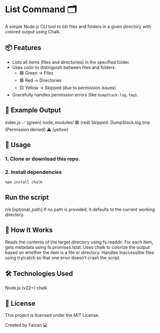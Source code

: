 # List Command 🗂️

A simple Node.js CLI tool to list files and folders in a given directory with colored output using Chalk.

## 📦 Features

- Lists all items (files and directories) in the specified folder.
- Uses color to distinguish between files and folders:
  - 🟩 Green → Files
  - 🟥 Red → Directories
  - 🟨 Yellow → Skipped (due to permission issues)
- Gracefully handles permission errors (like `DumpStack.log.tmp`).

## 📁 Example Output

index.js ✅ (green)
node_modules/ 🟥 (red)
Skipped: DumpStack.log.tmp (Permission denied) ⚠️ (yellow)

## 🚀 Usage

### 1. Clone or download this repo.

### 2. Install dependencies

```bash
npm install chalk
  ```
## Run the script

nls [optional_path] 
If no path is provided, it defaults to the current working directory.

## 🧠 How It Works

Reads the contents of the target directory using fs.readdir.
For each item, gets metadata using fs.promises.lstat.
Uses chalk to colorize the output based on whether the item is a file or directory.
Handles inaccessible files using try/catch so that one error doesn't crash the script.

## 🛠️ Technologies Used

Node.js (v22+)
chalk

## 📄 License
This project is licensed under the MIT License.

Created by Faizan 💻
